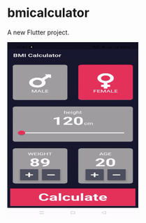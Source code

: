 # bmicalculator

A new Flutter project.

<img width="300" src="https://github.com/mosfeqanik/bmicalcutor/blob/main/assets/BmiCalculator.gif" height="400" alt="Material Bread logo">